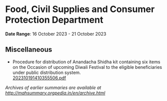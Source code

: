 # Food, Civil Supplies and Consumer Protection Department

**Date Range**: 16 October 2023 - 21 October 2023


## Miscellaneous
- Procedure for distribution of Anandacha Shidha kit containing six items on the Occasion of upcoming Diwali Festival to the eligible beneficiaries under public distribution system.\
  [202310191410355506.pdf](https://gr.maharashtra.gov.in/Site/Upload/Government%20Resolutions/English/202310191410355506.pdf)


*Archives of earlier summaries are available at http://mahsummary.orgpedia.in/en/archive.html*